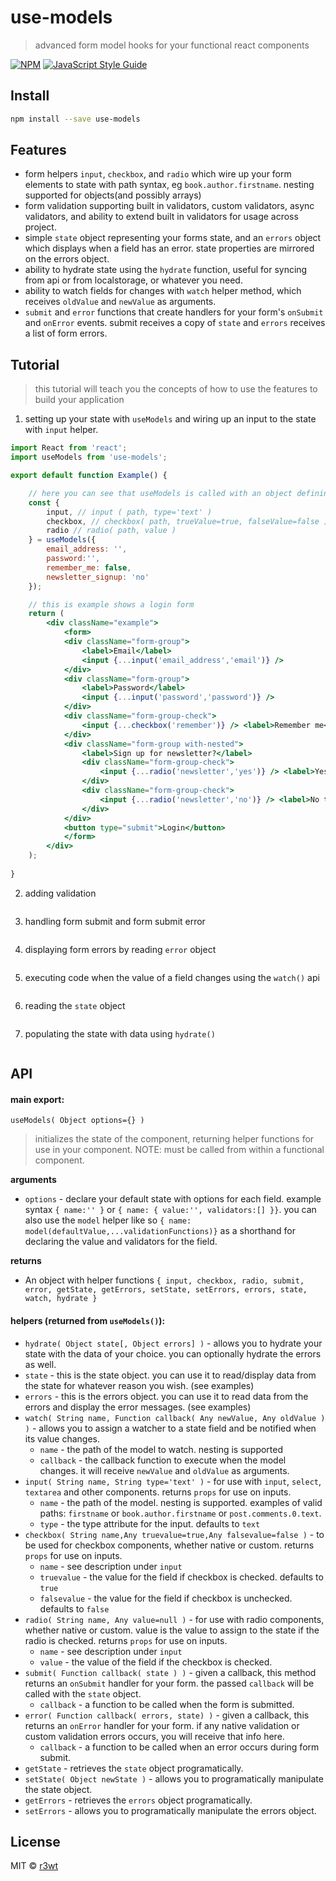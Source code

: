 # use-models

> advanced form model hooks for your functional react components

[![NPM](https://img.shields.io/npm/v/use-models.svg)](https://www.npmjs.com/package/use-models) [![JavaScript Style Guide](https://img.shields.io/badge/code_style-standard-brightgreen.svg)](https://standardjs.com)

## Install

```bash
npm install --save use-models
```

## Features

- form helpers `input`, `checkbox`, and `radio` which wire up your form elements to state with path syntax, eg `book.author.firstname`. nesting supported for objects(and possibly arrays)
- form validation supporting built in validators, custom validators, async validators, and ability to extend built in validators for usage across project.
- simple `state` object representing your forms state, and an `errors` object which displays when a field has an error. state properties are mirrored on the errors object.
- ability to hydrate state using the `hydrate` function, useful for syncing from api or from localstorage, or whatever you need. 
- ability to watch fields for changes with `watch` helper method, which receives `oldValue` and `newValue` as arguments.
- `submit` and `error` functions that create handlers for your form's `onSubmit` and `onError` events. submit receives a copy of `state` and `errors` receives a list of form errors.

## Tutorial

> this tutorial will teach you the concepts of how to use the features to build your application

1. setting up your state with `useModels` and wiring up an input to the state with `input` helper.

```jsx
import React from 'react';
import useModels from 'use-models';

export default function Example() {

    // here you can see that useModels is called with an object defining our state(and optionally validation, which will be shown in a later step)
    const { 
        input, // input ( path, type='text' )
        checkbox, // checkbox( path, trueValue=true, falseValue=false )
        radio // radio( path, value )
    } = useModels({
        email_address: '',
        password:'',
        remember_me: false,
        newsletter_signup: 'no'
    });

    // this is example shows a login form
    return (
        <div className="example">
            <form>
            <div className="form-group">
                <label>Email</label>
                <input {...input('email_address','email')} />
            </div>
            <div className="form-group">
                <label>Password</label>
                <input {...input('password','password')} />
            </div>
            <div className="form-group-check">
                <input {...checkbox('remember')} /> <label>Remember me</label>
            </div>
            <div className="form-group with-nested">
                <label>Sign up for newsletter?</label>
                <div className="form-group-check">
                    <input {...radio('newsletter','yes')} /> <label>Yes, Sign me up!</label>
                </div>
                <div className="form-group-check">
                    <input {...radio('newsletter','no')} /> <label>No thanks</label>
                </div>
            </div>
            <button type="submit">Login</button>
            </form>
        </div>
    );
    
}
```

2. adding validation 

```jsx

```

3. handling form submit and form submit error

```jsx

```

4. displaying form errors by reading `error` object

```jsx

```

5. executing code when the value of a field changes using the `watch()` api

```jsx

```

6. reading the `state` object

```jsx

```

7. populating the state with data using `hydrate()`

```jsx

```

## API


#### main export: 

`useModels( Object options={} )` 
> initializes the state of the component, returning helper functions for use in your component.
> NOTE: must be called from within a functional component.
    
**arguments**
- `options` - declare your default state with options for each field. example syntax `{ name:'' }` or `{ name: { value:'', validators:[] }}`. you can also use the `model` helper like so `{ name: model(defaultValue,...validationFunctions)}` as a shorthand for declaring the value and validators for the field. 

**returns**
- An object with helper functions `{ input, checkbox, radio, submit, error, getState, getErrors, setState, setErrors, errors, state, watch, hydrate }`

#### helpers (returned from `useModels()`):

- `hydrate( Object state[, Object errors] )` - allows you to hydrate your state with the data of your choice. you can optionally hydrate the errors as well.
- `state` - this is the state object. you can use it to read/display data from the state for whatever reason you wish. (see examples)
- `errors` - this is the errors object. you can use it to read data from the errors and display the error messages. (see examples)
- `watch( String name, Function callback( Any newValue, Any oldValue ) )` - allows you to assign a watcher to a state field and be notified when its value changes. 
   - `name` - the path of the model to watch. nesting is supported
   - `callback` - the callback function to execute when the model changes. it will receive `newValue` and `oldValue` as arguments. 
- `input( String name, String type='text' )` - for use with `input`, `select`, `textarea` and other components. returns `props` for use on inputs.
   - `name` - the path of the model. nesting is supported. examples of valid paths: `firstname` or `book.author.firstname` or `post.comments.0.text`. 
   - `type` - the type attribute for the input. defaults to `text`
- `checkbox( String name,Any truevalue=true,Any falsevalue=false )` - to be used for checkbox components, whether native or custom. returns `props` for use on inputs.
   - `name` - see description under `input`
   - `truevalue` - the value for the field if checkbox is checked. defaults to `true`
   - `falsevalue` - the value for the field if checkbox is unchecked. defaults to `false`
- `radio( String name, Any value=null )` - for use with radio components, whether native or custom. value is the value to assign to the state if the radio is checked. returns `props` for use on inputs.
   - `name` - see description under `input`
   - `value` - the value of the field if the checkbox is checked. 
- `submit( Function callback( state ) )` - given a callback, this method returns an `onSubmit` handler for your form. the passed `callback` will be called with the `state` object. 
   - `callback` - a function to be called when the form is submitted.
- `error( Function callback( errors, state) )` - given a callback, this returns an `onError` handler for your form. if any native validation or custom validation errors occurs, you will receive that info here.
   - `callback` - a function to be called when an error occurs during form submit. 
- `getState` - retrieves the `state` object programatically.
- `setState( Object newState )` - allows you to programatically manipulate the state object.
- `getErrors` - retrieves the `errors` object programatically.
- `setErrors` - allows you to programatically manipulate the errors object.


## License

MIT © [r3wt](https://github.com/r3wt)